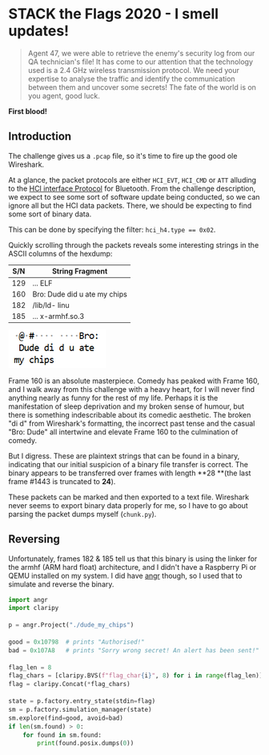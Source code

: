 # STACK the Flags 2020 - I smell updates!

> Agent 47, we were able to retrieve the enemy's security log from our QA technician's file! It has come to our attention that the technology used is a 2.4 GHz wireless transmission protocol. We need your expertise to analyse the traffic and identify the communication between them and uncover some secrets! The fate of the world is on you agent, good luck.

**First blood!**

## Introduction

The challenge gives us a  `.pcap` file, so it's time to fire up the good ole Wireshark.

At a glance, the packet protocols are either `HCI_EVT`, `HCI_CMD` or `ATT` alluding to the [HCI interface Protocol](https://software-dl.ti.com/simplelink/esd/simplelink_cc13x2_sdk/1.60.00.29_new/exports/docs/ble5stack/vendor_specific_guide/BLE_Vendor_Specific_HCI_Guide/hci_interface.html) for Bluetooth. From the challenge description, we expect to see some sort of software update being conducted, so we can ignore all but the HCI data packets. There, we should be expecting to find some sort of binary data.

This can be done by specifying the filter: `hci_h4.type == 0x02`.

Quickly scrolling through the packets reveals some interesting strings in the ASCII columns of the hexdump:

| S/N  | String Fragment              |
| ---- | ---------------------------- |
| 129  | ... ELF                      |
| 160  | Bro: Dude did u ate my chips |
| 182  | /lib/ld- linu                |
| 185  | ... x-armhf.so.3             |

![my_chips](my_chips.png)

Frame 160 is an absolute masterpiece. Comedy has peaked with Frame 160, and I walk away from this challenge with a heavy heart, for I will never find anything nearly as funny for the rest of my life. Perhaps it is the manifestation of sleep deprivation and my broken sense of humour, but there is something indescribable about its comedic aesthetic. The broken "di d" from Wireshark's formatting, the incorrect past tense and the casual "Bro: Dude" all intertwine and elevate Frame 160 to the culmination of comedy.

But I digress. These are plaintext strings that can be found in a binary, indicating that our initial suspicion of a binary file transfer is correct. The binary appears to be transferred over frames with length **28 **(the last frame #1443 is truncated to **24**). 

These packets can be marked and then exported to a text file. Wireshark never seems to export binary data properly for me, so I have to go about parsing the packet dumps myself (`chunk.py`). 

## Reversing

Unfortunately, frames 182 & 185 tell us that this binary is using the linker for the armhf (ARM hard float) architecture, and I didn't have a Raspberry Pi or QEMU installed on my system. I did have [angr](https://github.com/angr/angr) though, so I used that to simulate and reverse the binary.

```python
import angr
import claripy

p = angr.Project("./dude_my_chips")

good = 0x10798	# prints "Authorised!"
bad = 0x107A8	# prints "Sorry wrong secret! An alert has been sent!"

flag_len = 8
flag_chars = [claripy.BVS(f"flag_char{i}", 8) for i in range(flag_len)]
flag = claripy.Concat(*flag_chars)

state = p.factory.entry_state(stdin=flag)
sm = p.factory.simulation_manager(state)
sm.explore(find=good, avoid=bad)
if len(sm.found) > 0:
    for found in sm.found:
        print(found.posix.dumps(0))
```